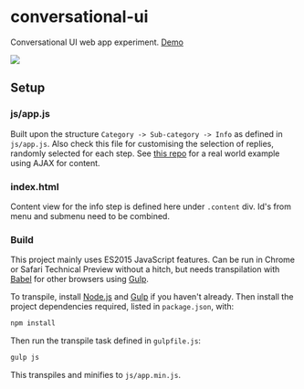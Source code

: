 # conversational-ui

Conversational UI web app experiment. [Demo](https://librarian.dev/conversational-ui/)

![](https://raw.githubusercontent.com/dermike/conversational-ui-referencing-guide/master/screenshot/screenshot.jpg)

## Setup

### js/app.js

Built upon the structure `Category -> Sub-category -> Info` as defined in `js/app.js`. Also check this file for customising the selection of replies, randomly selected for each step. See [this repo](https://github.com/dermike/conversational-ui-referencing-guide) for a real world example using AJAX for content.

### index.html

Content view for the info step is defined here under `.content` div. Id's from menu and submenu need to be combined.

### Build

This project mainly uses ES2015 JavaScript features. Can be run in Chrome or Safari Technical Preview without a hitch, but needs transpilation with [Babel](https://babeljs.io) for other browsers using [Gulp](http://gulpjs.com).

To transpile, install [Node.js](https://nodejs.org) and [Gulp](http://gulpjs.com) if you haven't already. Then install the project dependencies required, listed in `package.json`, with:

```sh
npm install
```

Then run the transpile task defined in `gulpfile.js`:

```sh
gulp js
````

This transpiles and minifies to `js/app.min.js`.
